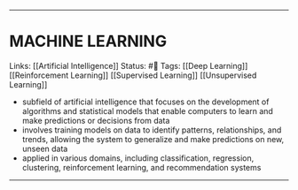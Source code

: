 ___
# MACHINE LEARNING
Links: [[Artificial Intelligence]]
Status: #🌳 
Tags: [[Deep Learning]] [[Reinforcement Learning]] [[Supervised Learning]] [[Unsupervised Learning]] 

<!--- Created on: 2023.10.23, 20:38 --->

- subfield of artificial intelligence that focuses on the development of algorithms and statistical models that enable computers to learn and make predictions or decisions from data
- involves training models on data to identify patterns, relationships, and trends, allowing the system to generalize and make predictions on new, unseen data
- applied in various domains, including classification, regression, clustering, reinforcement learning, and recommendation systems
___
